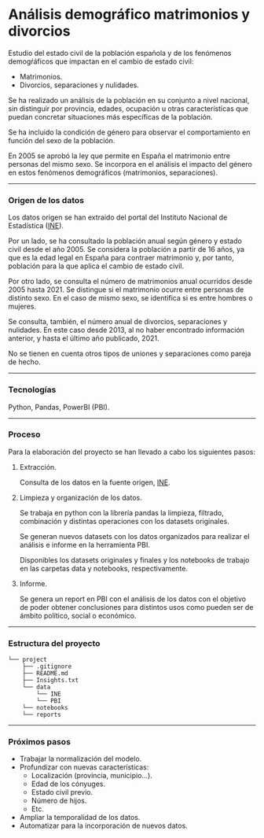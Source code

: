 # Análisis demográfico matrimonios y divorcios

Estudio del estado civil de la población española y de los fenómenos demogŕáficos que impactan en el cambio de estado civil: 

- Matrimonios.
- Divorcios, separaciones y nulidades.

Se ha realizado un análisis de la población en su conjunto a nivel nacional, sin distinguir por provincia, edades, ocupación u otras características que puedan concretar situaciones más específicas de la población.

Se ha incluido la condición de género para observar el comportamiento en función del sexo de la población. 

En 2005 se aprobó la ley que permite en España el matrimonio entre personas del mismo sexo. Se incorpora en el análisis el impacto del género en estos fenómenos demográficos (matrimonios, separaciones).

---

### **Origen de los datos**

Los datos origen se han extraido del portal del Instituto Nacional de Estadística ([INE](https://www.ine.es/)).

Por un lado, se ha consultado la población anual según género y estado civil desde el año 2005. Se considera la población a partir de 16 años, ya que es la edad legal en España para contraer matrimonio y, por tanto, población para la que aplica el cambio de estado civil.

Por otro lado, se consulta el número de matrimonios anual ocurridos desde 2005 hasta 2021. Se distingue si el matrimonio ocurre entre personas de distinto sexo. En el caso de mismo sexo, se identifica si es entre hombres o mujeres.

Se consulta, también, el número anual de divorcios, separaciones y nulidades. En este caso desde 2013, al no haber encontrado información anterior, y hasta el último año publicado, 2021.

No se tienen en cuenta otros tipos de uniones y separaciones como pareja de hecho.

---

### **Tecnologías**
Python, Pandas, PowerBI (PBI).

---
### **Proceso**

Para la elaboración del proyecto se han llevado a cabo los siguientes pasos:

1. Extracción.

    Consulta de los datos en la fuente origen, [INE](https://www.ine.es/).

2. Limpieza y organización de los datos.

    Se trabaja en python con la librería pandas la limpieza, filtrado, combinación y distintas operaciones con los datasets originales.

    Se generan nuevos datasets con los datos organizados para realizar el análisis e informe en la herramienta PBI.

    Disponibles los datasets originales y finales y los notebooks de trabajo en las carpetas data y notebooks, respectivamente.

3. Informe.

    Se genera un report en PBI con el análisis de los datos con el objetivo de poder obtener conclusiones para distintos usos como pueden ser de ámbito político, social o económico.

---

### **Estructura del proyecto**

```
└── project
    ├── .gitignore
    ├── README.md
    ├── Insights.txt
    └── data
        └── INE    
        └── PBI
    └── notebooks    
    └── reports 
```

---

### **Próximos pasos**

- Trabajar la normalización del modelo.
- Profundizar con nuevas características: 
    - Localización (provincia, municipio...).
    - Edad de los cónyuges.
    - Estado civil previo.
    - Número de hijos.
    - Etc.
- Ampliar la temporalidad de los datos.
- Automatizar para la incorporación de nuevos datos.
